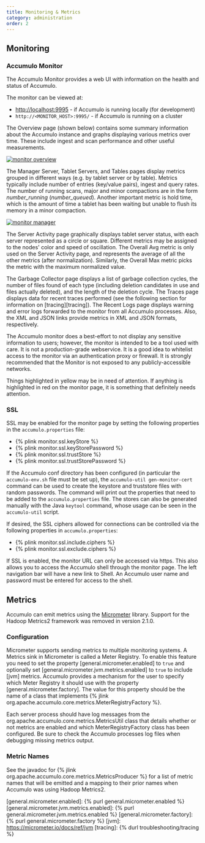 ```yaml
---
title: Monitoring & Metrics
category: administration
order: 2
---
```


## Monitoring

### Accumulo Monitor

The Accumulo Monitor provides a web UI with information on the health and status of Accumulo.

The monitor can be viewed at:
 * [http://localhost:9995](http://localhost:9995) - if Accumulo is running locally (for development)
 * `http://<MONITOR_HOST>:9995/` - if Accumulo is running on a cluster

The Overview page (shown below) contains some summary information about the Accumulo instance and graphs
displaying various metrics over time. These include ingest and scan performance and other useful measurements.

<a class="thumbnail" href="{{ site.baseurl }}/images/accumulo-monitor-1.png">
<img src="{{ site.baseurl }}/images/accumulo-monitor-1.png" alt="monitor overview"/>
</a>

The Manager Server, Tablet Servers, and Tables pages display metrics grouped in different ways (e.g. by tablet server or by table).
Metrics typically include number of entries (key/value pairs), ingest and query rates.
The number of running scans, major and minor compactions are in the form _number_running_ (_number_queued_).
Another important metric is hold time, which is the amount of time a tablet has been waiting but unable to flush its memory in a minor compaction.

<a class="thumbnail" href="{{ site.baseurl }}/images/accumulo-monitor-2.png">
<img src="{{ site.baseurl }}/images/accumulo-monitor-2.png" alt="monitor manager"/>
</a>

The Server Activity page graphically displays tablet server status, with each server represented as a circle or square.
Different metrics may be assigned to the nodes' color and speed of oscillation.
The Overall Avg metric is only used on the Server Activity page, and represents the average of all the other metrics (after normalization).
Similarly, the Overall Max metric picks the metric with the maximum normalized value.

The Garbage Collector page displays a list of garbage collection cycles, the number of files found of each type (including deletion candidates in use and files actually deleted), and the length of the deletion cycle.
The Traces page displays data for recent traces performed (see the following section for information on [tracing][tracing]).
The Recent Logs page displays warning and error logs forwarded to the monitor from all Accumulo processes.
Also, the XML and JSON links provide metrics in XML and JSON formats, respectively.

The Accumulo monitor does a best-effort to not display any sensitive information to users; however,
the monitor is intended to be a tool used with care. It is not a production-grade webservice. It is
a good idea to whitelist access to the monitor via an authentication proxy or firewall. It
is strongly recommended that the Monitor is not exposed to any publicly-accessible networks.

Things highlighted in yellow may be in need of attention.
If anything is highlighted in red on the monitor page, it is something that definitely needs attention.

### SSL

SSL may be enabled for the monitor page by setting the following properties in the `accumulo.properties` file:

 * {% plink monitor.ssl.keyStore %}
 * {% plink monitor.ssl.keyStorePassword %}
 * {% plink monitor.ssl.trustStore %}
 * {% plink monitor.ssl.trustStorePassword %}

If the Accumulo conf directory has been configured (in particular the `accumulo-env.sh` file must be set up), the
`accumulo-util gen-monitor-cert` command can be used to create the keystore and truststore files with random passwords. The command
will print out the properties that need to be added to the `accumulo.properties` file. The stores can also be generated manually with the
Java `keytool` command, whose usage can be seen in the `accumulo-util` script.

If desired, the SSL ciphers allowed for connections can be controlled via the following properties in `accumulo.properties`:

 * {% plink monitor.ssl.include.ciphers %}
 * {% plink monitor.ssl.exclude.ciphers %}

If SSL is enabled, the monitor URL can only be accessed via https.
This also allows you to access the Accumulo shell through the monitor page.
The left navigation bar will have a new link to Shell.
An Accumulo user name and password must be entered for access to the shell.

## Metrics

Accumulo can emit metrics using the [Micrometer] library. Support for the Hadoop Metrics2 framework was removed in version 2.1.0.

### Configuration

Micrometer supports sending metrics to multiple monitoring systems. A Metrics sink in Micrometer is called a
Meter Registry. To enable this feature you need to set the property [general.micrometer.enabled] to `true` and
optionally set [general.micrometer.jvm.metrics.enabled] to `true` to include [jvm] metrics. Accumulo provides a
mechanism for the user to specify which Meter Registry it should use with the property [general.micrometer.factory].
The value for this property should be the name of a class that implements
{% jlink org.apache.accumulo.core.metrics.MeterRegistryFactory %}.

Each server process should have log messages from the org.apache.accumulo.core.metrics.MetricsUtil class that details
whether or not metrics are enabled and which MeterRegistryFactory class has been configured. Be sure to check the
Accumulo processes log files when debugging missing metrics output.

### Metric Names

See the javadoc for {% jlink org.apache.accumulo.core.metrics.MetricsProducer %} for a list of metric names that will be
emitted and a mapping to their prior names when Accumulo was using Hadoop Metrics2.

[Micrometer]: https://micrometer.io/
[general.micrometer.enabled]: {% purl general.micrometer.enabled %}
[general.micrometer.jvm.metrics.enabled]: {% purl general.micrometer.jvm.metrics.enabled %}
[general.micrometer.factory]: {% purl general.micrometer.factory %}
[jvm]: https://micrometer.io/docs/ref/jvm
[tracing]: {% durl troubleshooting/tracing %}
